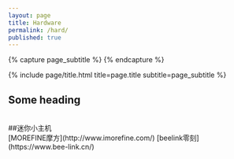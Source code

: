 ```yaml
---
layout: page
title: Hardware
permalink: /hard/
published: true
---
```


<div class="page" markdown="1">

{% capture page_subtitle %}
{% endcapture %}

{% include page/title.html title=page.title subtitle=page_subtitle %}

## Some heading
<br>
##迷你小主机
<br>
[MOREFINE摩方](http://www.imorefine.com/)
[beelink零刻](https://www.bee-link.cn/)
